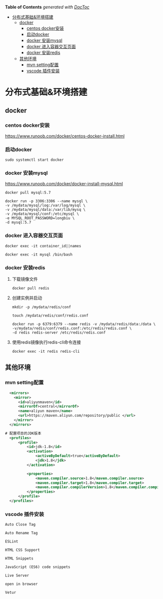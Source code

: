 <!-- START doctoc generated TOC please keep comment here to allow auto update -->
<!-- DON'T EDIT THIS SECTION, INSTEAD RE-RUN doctoc TO UPDATE -->
**Table of Contents**  *generated with [DocToc](https://github.com/thlorenz/doctoc)*

- [分布式基础&环境搭建](#%E5%88%86%E5%B8%83%E5%BC%8F%E5%9F%BA%E7%A1%80%E7%8E%AF%E5%A2%83%E6%90%AD%E5%BB%BA)
  - [docker](#docker)
    - [centos docker安装](#centos-docker%E5%AE%89%E8%A3%85)
    - [启动docker](#%E5%90%AF%E5%8A%A8docker)
    - [docker 安装mysql](#docker-%E5%AE%89%E8%A3%85mysql)
    - [docker 进入容器交互页面](#docker-%E8%BF%9B%E5%85%A5%E5%AE%B9%E5%99%A8%E4%BA%A4%E4%BA%92%E9%A1%B5%E9%9D%A2)
    - [docker 安装redis](#docker-%E5%AE%89%E8%A3%85redis)
  - [其他环境](#%E5%85%B6%E4%BB%96%E7%8E%AF%E5%A2%83)
    - [mvn setting配置](#mvn-setting%E9%85%8D%E7%BD%AE)
    - [vscode 插件安装](#vscode-%E6%8F%92%E4%BB%B6%E5%AE%89%E8%A3%85)

<!-- END doctoc generated TOC please keep comment here to allow auto update -->

# 分布式基础&环境搭建

## docker

### centos docker安装

https://www.runoob.com/docker/centos-docker-install.html

### 启动docker

```
sudo systemctl start docker
```

### docker 安装mysql

https://www.runoob.com/docker/docker-install-mysql.html

```shell
docker pull mysql:5.7

docker run -p 3306:3306 --name mysql \
-v /mydata/mysql/log:/var/log/mysql \
-v /mydata/mysql/data:/var/lib/mysq \
-v /mydata/mysql/conf:/etc/mysql \
-e MYSQL_ROOT_PASSWORD=longbiu \
-d mysql:5.7
```

### docker 进入容器交互页面

```shell
docker exec -it container_id||names

docker exec -it mysql /bin/bash
```

### docker 安装redis

1. 下载镜像文件

   ```shell
   docker pull redis
   ```

2. 创建实例并启动

   ```
   mkdir -p /mydata/redis/conf
   
   touch /mydata/redis/conf/redis.conf
   
   docker run -p 6379:6379 --name redis -v /mydata/redis/data:/data \
   -v/mydata/redis/conf/redis.conf:/etc/redis/redis.conf \
   -d redis redis-server /etc/redis/redis.conf
   ```

3. 使用redis镜像执行redis-cli命令连接

   ```shell
   docker exec -it redis redis-cli
   ```

## 其他环境

### mvn setting配置

```xml
  <mirrors>
    <mirror>
      <id>aliyunmaven</id>
      <mirrorOf>central</mirrorOf>
      <name>aliyun maven</name>
      <url>https://maven.aliyun.com/repository/public </url>
    </mirror>
  </mirrors>

# 配置项目的JDK版本
  <profiles>
      <profile>
          <id>jdk-1.8</id>
          <activation>
              <activeByDefault>true</activeByDefault>
              <jdk>1.8</jdk>
          </activation>

          <properties>
              <maven.compiler.source>1.8</maven.compiler.source>
              <maven.compiler.target>1.8</maven.compiler.target>
              <maven.compiler.compilerVersion>1.8</maven.compiler.compilerVersion>
          </properties>
      </profile>
  </profiles>
```

### vscode 插件安装

```
Auto Close Tag

Auto Rename Tag

ESLint

HTML CSS Support

HTML Snippets

JavaScript (ES6) code snippets

Live Server

open in browser

Vetur
```

